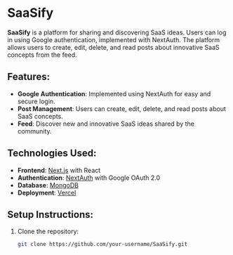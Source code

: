 # SaaSify

**SaaSify** is a platform for sharing and discovering SaaS ideas. Users can log in using Google authentication, implemented with NextAuth. The platform allows users to create, edit, delete, and read posts about innovative SaaS concepts from the feed.

## Features:
- **Google Authentication**: Implemented using NextAuth for easy and secure login.
- **Post Management**: Users can create, edit, delete, and read posts about SaaS concepts.
- **Feed**: Discover new and innovative SaaS ideas shared by the community.

## Technologies Used:
- **Frontend**: [Next.js](https://nextjs.org/) with React
- **Authentication**: [NextAuth](https://next-auth.js.org/) with Google OAuth 2.0
- **Database**: [MongoDB](https://www.mongodb.com/)
- **Deployment**: [Vercel](https://vercel.com/)

## Setup Instructions:
1. Clone the repository:
   ```bash
   git clone https://github.com/your-username/SaaSify.git
